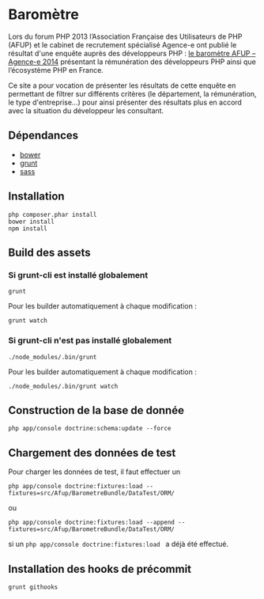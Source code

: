 Baromètre
=========

Lors du forum PHP 2013 l’Association Française des Utilisateurs de PHP (AFUP) et le cabinet de recrutement spécialisé Agence-e ont publié le résultat d'une enquête auprès des développeurs PHP : [le baromètre AFUP – Agence-e 2014](http://afup.org/docs/barometre/Barometre-AFUP-Agence-e-2014-Les-salaires-de-l-ecosysteme-PHP-en-France.pdf) présentant la rémunération des développeurs PHP ainsi que l’écosystème PHP en France.

Ce site a pour vocation de présenter les résultats de cette enquête en permettant de filtrer sur différents critères (le département, la rémunération, le type d'entreprise...) pour ainsi présenter des résultats plus en accord avec la situation du développeur les consultant.


Dépendances
-----------

* [bower](http://bower.io/)
* [grunt](http://gruntjs.com/)
* [sass](http://sass-lang.com/)

Installation
------------

```
php composer.phar install
bower install
npm install
```

Build des assets
----------------

### Si grunt-cli est installé globalement

```
grunt
```

Pour les builder automatiquement à chaque modification :

```
grunt watch
```

### Si grunt-cli n'est pas installé globalement

```
./node_modules/.bin/grunt
```

Pour les builder automatiquement à chaque modification :

```
./node_modules/.bin/grunt watch
```

Construction de la base de donnée
---------------------------------

```
php app/console doctrine:schema:update --force
```

Chargement des données de test
------------------------------

Pour charger les données de test, il faut effectuer un

```
php app/console doctrine:fixtures:load --fixtures=src/Afup/BarometreBundle/DataTest/ORM/
```

ou

```
php app/console doctrine:fixtures:load --append --fixtures=src/Afup/BarometreBundle/DataTest/ORM/
```
si  un ```php app/console doctrine:fixtures:load ``` a déjà été effectué.


Installation des hooks de précommit
-----------------------------------

```
grunt githooks
```
